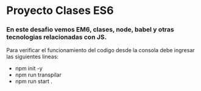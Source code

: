 # Proyecto Clases ES6
### En este desafio vemos EM6, clases, node, babel y otras tecnologias relacionadas con JS.

Para verificar el funcionamiento del codigo desde la consola debe ingresar las siguientes lineas:
- npm init -y
- npm run transpilar
- npm run start
.